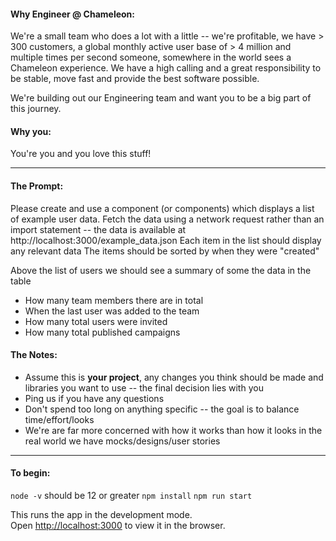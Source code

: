 #### Why Engineer @ Chameleon:

We're a small team who does a lot with a little -- we're profitable, we have > 300 customers, a global monthly active user base of > 4 million and multiple times per second someone, somewhere in the world sees a Chameleon experience.
We have a high calling and a great responsibility to be stable, move fast and provide the best software possible.

We're building out our Engineering team and want you to be a big part of this journey.

#### Why you:

You're you and you love this stuff!

------

#### The Prompt:

Please create and use a component (or components) which displays a list of example user data.
Fetch the data using a network request rather than an import statement -- the data is available at http://localhost:3000/example_data.json
Each item in the list should display any relevant data
The items should be sorted by when they were "created"

Above the list of users we should see a summary of some the data in the table
 - How many team members there are in total
 - When the last user was added to the team
 - How many total users were invited
 - How many total published campaigns

#### The Notes:

 - Assume this is **your project**, any changes you think should be made and libraries you want to use -- the final decision lies with you
 - Ping us if you have any questions
 - Don't spend too long on anything specific -- the goal is to balance time/effort/looks
 - We're are far more concerned with how it works than how it looks in the real world we have mocks/designs/user stories 

-------

#### To begin:

`node -v` should be 12 or greater 
`npm install`
`npm run start`

This runs the app in the development mode.<br />
Open [http://localhost:3000](http://localhost:3000) to view it in the browser.
